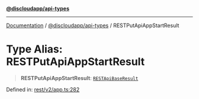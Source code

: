 [**@discloudapp/api-types**](../README.md)

***

[Documentation](../../../packages.md) / [@discloudapp/api-types](../README.md) / RESTPutApiAppStartResult

# Type Alias: RESTPutApiAppStartResult

> **RESTPutApiAppStartResult**: [`RESTApiBaseResult`](../interfaces/RESTApiBaseResult.md)

Defined in: [rest/v2/app.ts:282](https://github.com/discloud/discloud.app/blob/1458affc9a022eb2fc5fe37e7b3b002130b2fdad/packages/api-types/rest/v2/app.ts#L282)
